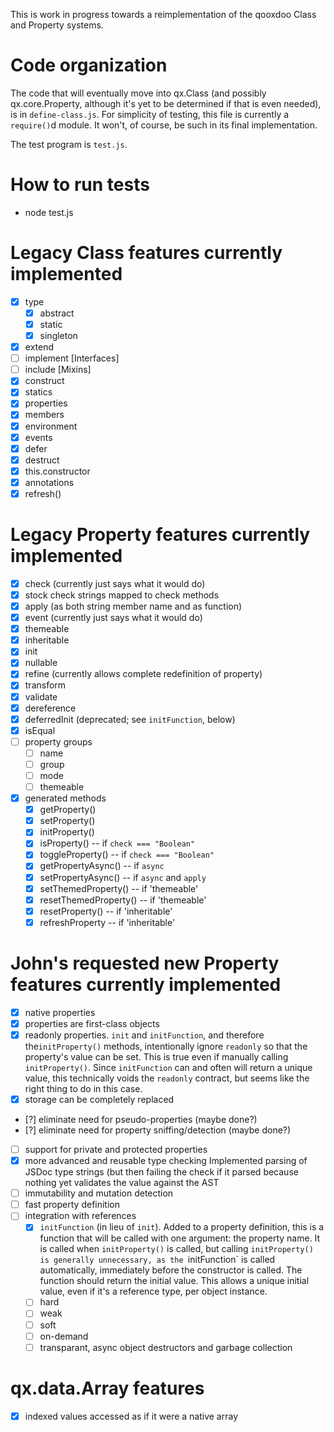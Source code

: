 This is work in progress towards a reimplementation of the qooxdoo
Class and Property systems.

# Code organization
The code that will eventually move into qx.Class (and possibly
qx.core.Property, although it's yet to be determined if that is even
needed), is in `define-class.js`. For simplicity of testing, this file
is currently a `require()`d module. It won't, of course, be such in
its final implementation.

The test program is `test.js`.

# How to run tests
- node test.js

# Legacy Class features currently implemented
- [x] type
  - [x] abstract
  - [x] static
  - [x] singleton
- [x] extend
- [ ] implement [Interfaces]
- [ ] include [Mixins]
- [x] construct
- [x] statics
- [x] properties
- [x] members
- [x] environment
- [x] events
- [x] defer
- [x] destruct
- [x] this.constructor
- [x] annotations
- [x] refresh()

# Legacy Property features currently implemented
- [x] check (currently just says what it would do)
- [x] stock check strings mapped to check methods
- [x] apply (as both string member name and as function)
- [x] event (currently just says what it would do)
- [x] themeable
- [x] inheritable
- [x] init
- [x] nullable
- [x] refine (currently allows complete redefinition of property)
- [x] transform
- [x] validate
- [x] dereference
- [x] deferredInit (deprecated; see `initFunction`, below)
- [x] isEqual
- [ ] property groups
  - [ ] name
  - [ ] group
  - [ ] mode
  - [ ] themeable
- [x] generated methods
  - [x] getProperty()
  - [x] setProperty()
  - [x] initProperty()
  - [x] isProperty() -- if `check === "Boolean"`
  - [x] toggleProperty() -- if `check === "Boolean"`
  - [x] getPropertyAsync() -- if `async`
  - [x] setPropertyAsync() -- if `async` and `apply`
  - [x] setThemedProperty() -- if 'themeable'
  - [x] resetThemedProperty() -- if 'themeable'
  - [x] resetProperty() -- if 'inheritable'
  - [x] refreshProperty -- if 'inheritable'

# John's requested new Property features currently implemented
- [x] native properties
- [x] properties are first-class objects
- [x] readonly properties. `init` and `initFunction`, and therefore
  the`initProperty()` methods, intentionally ignore `readonly` so that
  the property's value can be set. This is true even if manually
  calling `initProperty()`. Since `initFunction` can and often will
  return a unique value, this technically voids the `readonly`
  contract, but seems like the right thing to do in this case.
- [x] storage can be completely replaced
- [?] eliminate need for pseudo-properties (maybe done?)
- [?] eliminate need for property sniffing/detection (maybe done?)
- [ ] support for private and protected properties
- [x] more advanced and reusable type checking
  Implemented parsing of JSDoc type strings (but then failing the
  check if it parsed because nothing yet validates the value against
  the AST
- [ ] immutability and mutation detection
- [ ] fast property definition
- [ ] integration with references
  - [x] `initFunction` (in lieu of `init`). Added to a property
    definition, this is a function that will be called with one
    argument: the property name. It is called when `initProperty()` is
    called, but calling `initProperty() is generally unnecessary, as
    the `initFunction` is called automatically, immediately before the
    constructor is called. The function should return the initial
    value. This allows a unique initial value, even if it's a
    reference type, per object instance.
  - [ ] hard
  - [ ] weak
  - [ ] soft
  - [ ] on-demand
  - [ ] transparant, async object destructors and garbage collection

# qx.data.Array features
- [x] indexed values accessed as if it were a native array
